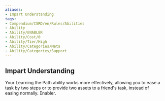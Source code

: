 ```yaml
---
aliases:
- Impart Understanding
tags:
- Compendium/CSRD/en/Rules/Abilities
- Ability
- Ability/ENABLER
- Ability/Cost/0
- Ability/Tier/High
- Ability/Categories/Meta
- Ability/Categories/Support
---
```


  
## Impart Understanding  
Your Learning the Path ability works more effectively, allowing you to ease a task by two steps or to provide two assets to a friend's task, instead of easing normally. Enabler.